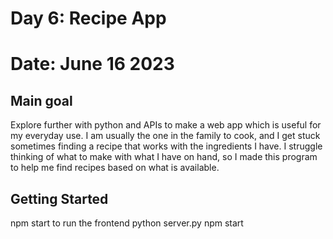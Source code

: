 # Day 6: Recipe App

# Date: June 16 2023

## Main goal 
Explore further with python and APIs to make a web app which is useful for my everyday use. I am usually the one in the family to cook, and I get stuck sometimes finding a recipe that works with the ingredients I have. I struggle thinking of what to make with what I have on hand, so I made this program to help me find recipes based on what is available. 

## Getting Started
npm start to run the frontend
python server.py
npm start

